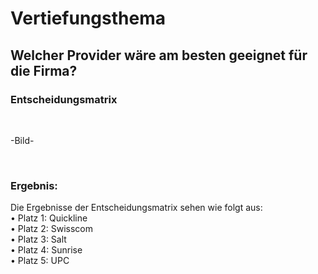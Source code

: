# Vertiefungsthema





## Welcher Provider wäre am besten geeignet für die Firma?

### Entscheidungsmatrix 
<br>

-Bild-

<br>

### Ergebnis:
Die Ergebnisse der Entscheidungsmatrix sehen wie folgt aus:<br>
•	Platz 1: Quickline<br>
•	Platz 2: Swisscom<br>
•	Platz 3: Salt<br>
•	Platz 4: Sunrise<br>
•	Platz 5: UPC



